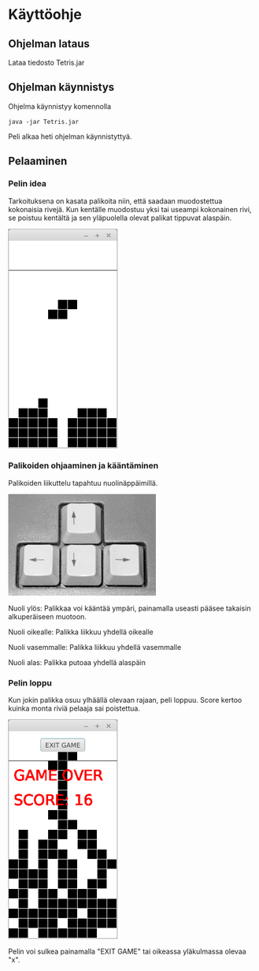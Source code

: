 # Käyttöohje

## Ohjelman lataus

Lataa tiedosto Tetris.jar

## Ohjelman käynnistys

Ohjelma käynnistyy komennolla

```
java -jar Tetris.jar
```

Peli alkaa heti ohjelman käynnistyttyä.


## Pelaaminen

### Pelin idea

Tarkoituksena on kasata palikoita niin, että saadaan muodostettua kokonaisia rivejä. Kun kentälle muodostuu yksi tai useampi kokonainen rivi, se poistuu kentältä ja sen yläpuolella olevat palikat tippuvat alaspäin.

<img src="https://github.com/Jannepen/ot-harjoitustyo/blob/master/dokumentaatio/kuvat/midgame.png">

### Palikoiden ohjaaminen ja kääntäminen

Palikoiden liikuttelu tapahtuu nuolinäppäimillä.

<img src="https://github.com/Jannepen/ot-harjoitustyo/blob/master/dokumentaatio/kuvat/arrowkeys.jpg">

Nuoli ylös: Palikkaa voi kääntää ympäri, painamalla useasti pääsee takaisin alkuperäiseen muotoon.

Nuoli oikealle: Palikka liikkuu yhdellä oikealle

Nuoli vasemmalle: Palikka liikkuu yhdellä vasemmalle

Nuoli alas: Palikka putoaa yhdellä alaspäin

### Pelin loppu

Kun jokin palikka osuu ylhäällä olevaan rajaan, peli loppuu. Score kertoo kuinka monta riviä pelaaja sai poistettua.

<img src="https://github.com/Jannepen/ot-harjoitustyo/blob/master/dokumentaatio/kuvat/gameover.png">

Pelin voi sulkea painamalla "EXIT GAME" tai oikeassa yläkulmassa olevaa "x".
